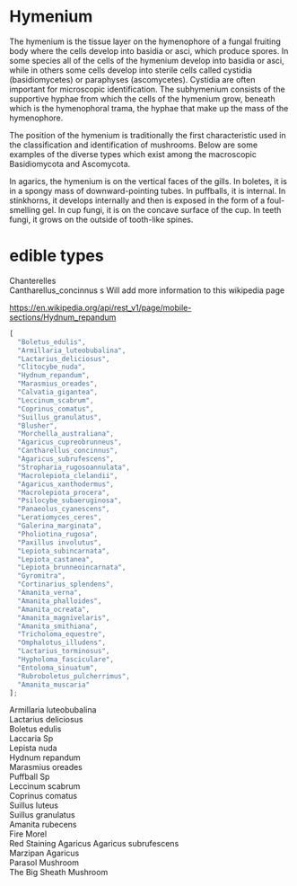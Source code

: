 # Hymenium

The hymenium is the tissue layer on the hymenophore of a fungal fruiting body where the cells develop into basidia or asci, which produce spores. In some species all of the cells of the hymenium develop into basidia or asci, while in others some cells develop into sterile cells called cystidia (basidiomycetes) or paraphyses (ascomycetes). Cystidia are often important for microscopic identification. The subhymenium consists of the supportive hyphae from which the cells of the hymenium grow, beneath which is the hymenophoral trama, the hyphae that make up the mass of the hymenophore.

The position of the hymenium is traditionally the first characteristic used in the classification and identification of mushrooms. Below are some examples of the diverse types which exist among the macroscopic Basidiomycota and Ascomycota.

In agarics, the hymenium is on the vertical faces of the gills.
In boletes, it is in a spongy mass of downward-pointing tubes.
In puffballs, it is internal.
In stinkhorns, it develops internally and then is exposed in the form of a foul-smelling gel.
In cup fungi, it is on the concave surface of the cup.
In teeth fungi, it grows on the outside of tooth-like spines.

# edible types

Chanterelles  
Cantharellus_concinnus s
Will add more information to this wikipedia page

https://en.wikipedia.org/api/rest_v1/page/mobile-sections/Hydnum_repandum

```js
[
  "Boletus_edulis",
  "Armillaria_luteobubalina",
  "Lactarius_deliciosus",
  "Clitocybe_nuda",
  "Hydnum_repandum",
  "Marasmius_oreades",
  "Calvatia_gigantea",
  "Leccinum_scabrum",
  "Coprinus_comatus",
  "Suillus_granulatus",
  "Blusher",
  "Morchella_australiana",
  "Agaricus_cupreobrunneus",
  "Cantharellus_concinnus",
  "Agaricus_subrufescens",
  "Stropharia_rugosoannulata",
  "Macrolepiota_clelandii",
  "Agaricus_xanthodermus",
  "Macrolepiota_procera",
  "Psilocybe_subaeruginosa",
  "Panaeolus_cyanescens",
  "Leratiomyces_ceres",
  "Galerina_marginata",
  "Pholiotina_rugosa",
  "Paxillus involutus",
  "Lepiota_subincarnata",
  "Lepiota_castanea",
  "Lepiota_brunneoincarnata",
  "Gyromitra",
  "Cortinarius_splendens",
  "Amanita_verna",
  "Amanita_phalloides",
  "Amanita_ocreata",
  "Amanita_magnivelaris",
  "Amanita_smithiana",
  "Tricholoma_equestre",
  "Omphalotus_illudens",
  "Lactarius_torminosus",
  "Hypholoma_fasciculare",
  "Entoloma_sinuatum",
  "Rubroboletus_pulcherrimus",
  "Amanita_muscaria"
];
```

Armillaria luteobubalina  
Lactarius deliciosus  
Boletus edulis  
Laccaria Sp  
Lepista nuda  
Hydnum repandum  
Marasmius oreades  
Puffball Sp  
Leccinum scabrum  
Coprinus comatus  
Suillus luteus  
Suillus granulatus  
Amanita rubecens  
Fire Morel  
Red Staining Agaricus
Agaricus subrufescens  
Marzipan Agaricus  
Parasol Mushroom  
The Big Sheath Mushroom
